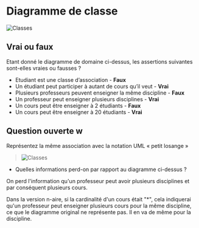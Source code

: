 # Diagramme de classe

![Classes](uml/classes.png)

## Vrai ou faux

Etant donné le diagramme de domaine ci-dessus, les assertions suivantes sont-elles vraies ou fausses ? 
- Etudiant est une classe d’association - **Faux**
- Un étudiant peut participer à autant de cours qu’il veut - **Vrai**
- Plusieurs professeurs peuvent enseigner la même discipline - **Faux**
- Un professeur peut enseigner plusieurs disciplines - **Vrai**
- Un cours peut être enseigner à 2 étudiants - **Faux**
- Un cours peut être enseigner à 20 étudiants - **Vrai**

## Question ouverte w

Représentez la même association avec la notation UML « petit losange »

> ![Classes](uml/classes-n-ary.png)

- Quelles informations perd-on par rapport au diagramme ci-dessus ? 

On perd l'information qu'un professeur peut avoir plusieurs disciplines et par 
conséquent plusieurs cours.

Dans la version n-aire, si la cardinalité d'un cours était "*", cela
indiquerai qu'un professeur peut enseigner plusieurs cours pour la même
discipline, ce que le diagramme original ne représente pas. Il en va de
même pour la discipline.
